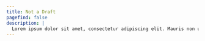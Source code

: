 ```yaml
---
title: Not a Draft
pagefind: false
description: |
  Lorem ipsum dolor sit amet, consectetur adipiscing elit. Mauris non ullamcorper leo, nec cursus dui. Nulla facilisi. Cras erat turpis, cursus a eros ut, aliquam ornare arcu. Suspendisse posuere, massa vitae scelerisque tempus, libero metus lobortis tortor, non pretium enim leo non nisl. Sed sem magna, dictum non orci tempor, maximus mollis velit. Integer aliquam orci vitae ante aliquet mollis. Nunc facilisis purus tellus, a tristique turpis porttitor quis. Etiam sit amet sapien id sem pharetra ullamcorper. Nulla elementum dui nunc. Class aptent taciti sociosqu ad litora torquent per conubia nostra, per inceptos himenaeos. Proin ac elit eu libero molestie egestas id vitae arcu. Vestibulum ante ipsum primis in faucibus orci luctus et ultrices posuere cubilia curae; Donec lobortis sollicitudin dui et hendrerit. Aliquam mollis lacinia ex, tristique sodales justo convallis et. Vestibulum eleifend laoreet ullamcorper. Integer ac vehicula enim. Morbi vel nibh tortor. Etiam leo nunc, bibendum eu tellus id, dictum pretium leo. Pellentesque habitant morbi tristique senectus et netus et malesuada fames ac turpis egestas. Vestibulum vestibulum semper nisi ac convallis. Nullam eu pharetra lectus. Fusce vitae massa gravida, scelerisque sem eget, semper diam. Duis lobortis sed magna nec luctus. Nulla ultricies mi eget dui eleifend ornare. Nulla eleifend dui quis rutrum eleifend. Sed ullamcorper mattis ex ut luctus. Nullam nec finibus purus, sed laoreet tortor. Donec cursus, justo vitae facilisis imperdiet, ex nibh sollicitudin felis, non pulvinar ex massa ac odio.
---
```


